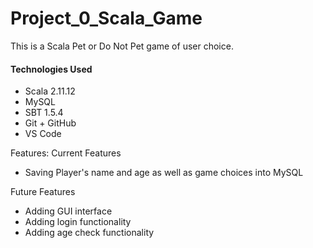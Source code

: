 # Project_0_Scala_Game
This is a Scala Pet or Do Not Pet game of user choice.

#### Technologies Used
  *	Scala 2.11.12
  *	MySQL
  *	SBT 1.5.4
  *	Git + GitHub
  *	VS Code

Features:
Current Features
  *	Saving Player's name and age as well as game choices into MySQL

Future Features
  *	Adding GUI interface 
  *	Adding login functionality
  *	Adding age check functionality


